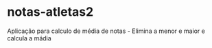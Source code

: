 # notas-atletas2
Aplicação para calculo de média de notas - Elimina a menor e maior e calcula a mádia
